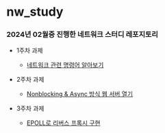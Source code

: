 # nw_study

### 2024년 02월중 진행한 네트워크 스터디 레포지토리

- 1주차 과제
  - [네트워크 관련 명령어 알아보기](https://github.com/cvoi8611/nw_study/tree/main/1week_hw)

- 2주차 과제
  - [Nonblocking & Async 방식 웹 서버 열기](https://github.com/cvoi8611/nw_study/tree/main/2week_hw)

- 3주차 과제
  - [EPOLL로 리버스 프록시 구현](https://github.com/cvoi8611/nw_study/tree/main/2week_hw)